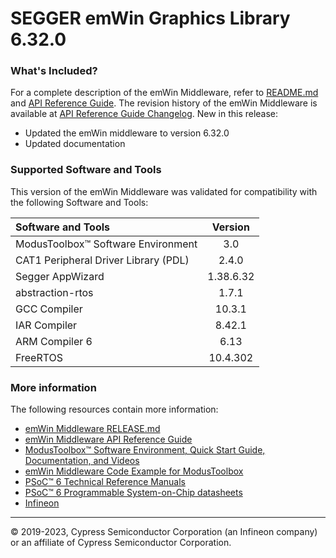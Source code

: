 # SEGGER emWin Graphics Library 6.32.0
 
### What's Included?

For a complete description of the emWin Middleware, refer to [README.md](./README.md) and
[API Reference Guide](https://infineon.github.io/emwin/emwin_overview/html/index.html).
The revision history of the emWin Middleware is available
at [API Reference Guide Changelog](https://infineon.github.io/emwin/emwin_overview/html/index.html#group_emwin_changelog).
New in this release:
* Updated the emWin middleware to version 6.32.0
* Updated documentation


### Supported Software and Tools
This version of the emWin Middleware was validated for compatibility with the following Software and Tools:

| Software and Tools                                      | Version    |
| :---                                                    | :----:     |
| ModusToolbox&trade; Software Environment                | 3.0        |
| CAT1 Peripheral Driver Library (PDL)                    | 2.4.0      |
| Segger AppWizard                                        | 1.38.6.32  |
| abstraction-rtos                                        | 1.7.1      |
| GCC Compiler                                            | 10.3.1     |
| IAR Compiler                                            | 8.42.1     |
| ARM Compiler 6                                          | 6.13       |
| FreeRTOS                                                | 10.4.302   |

### More information
The following resources contain more information:
* [emWin Middleware RELEASE.md](./RELEASE.md)
* [emWin Middleware API Reference Guide](https://infineon.github.io/emwin/emwin_overview/html/index.html)
* [ModusToolbox&trade; Software Environment, Quick Start Guide, Documentation, and Videos](https://www.infineon.com/cms/en/design-support/tools/sdk/modustoolbox-software)
* [emWin Middleware Code Example for ModusToolbox](https://github.com/Infineon?q=mtb-example-psoc6-emwin%20NOT%20deprecated)
* [PSoC&trade; 6 Technical Reference Manuals](https://www.infineon.com/cms/en/search.html#!term=PSOC%206%20%20Technical%20Reference%20Manual&view=downloads)
* [PSoC&trade; 6 Programmable System-on-Chip datasheets](https://www.infineon.com/cms/en/search.html#!term=PSOC%206%20%20Datasheet&view=downloads)
* [Infineon](https://www.infineon.com)

---
© 2019-2023, Cypress Semiconductor Corporation (an Infineon company) or an affiliate of Cypress Semiconductor Corporation.
